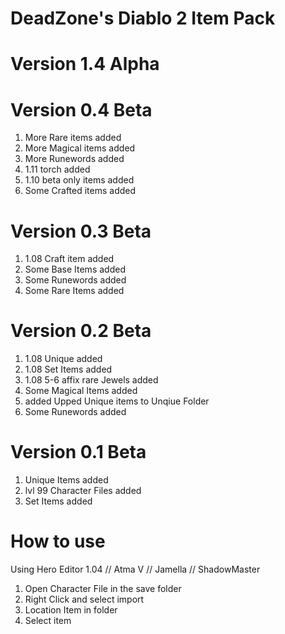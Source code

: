 # DeadZone's Diablo 2 Item Pack
# Version 1.4 Alpha

# Version 0.4 Beta
1. More Rare items added
2. More Magical items added
3. More Runewords added
4. 1.11 torch added
5. 1.10 beta only items added
6. Some Crafted items added

# Version 0.3 Beta
1. 1.08 Craft item added
2. Some Base Items added
3. Some Runewords added
4. Some Rare Items added

# Version 0.2 Beta
1. 1.08 Unique added
2. 1.08 Set Items added
3. 1.08 5-6 affix rare Jewels added
4. Some Magical Items added
5. added Upped Unique items to Unqiue Folder
6. Some Runewords added

# Version 0.1 Beta
1. Unique Items added
2. lvl 99 Character Files added
3. Set Items added

# How to use
Using Hero Editor 1.04 // Atma V // Jamella // ShadowMaster
1. Open Character File in the save folder
2. Right Click and select import
3. Location Item in folder
4. Select item
